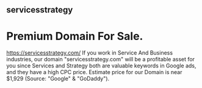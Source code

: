 ## servicesstrategy
# Premium Domain For Sale.
https://servicesstrategy.com/
If you work in Service And Business industries, our domain "servicesstrategy.com" will be a profitable asset for you since Services and Strategy both are valuable keywords in Google ads, and they have a high CPC price.
Estimate price for our Domain is near $1,929
(Source: "Google" & "GoDaddy").
